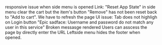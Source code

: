 responsive issue when side menu is opened
Link: "Reset App State" in side menu clear the cart but the item's button "Remove" has not been reset back to "Add to cart". We have to refresh the page
UI issue: 
Tab does not highligh on Login button
"Epic sadface: Username and password do not match any user in this service" Broken messasge rendered
Users can asscess the page by directly enter the URL
Leftside menu hides the footer when opened.
